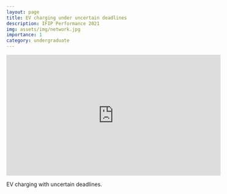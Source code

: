 ```yaml
---
layout: page
title: EV charging under uncertain deadlines
description: IFIP Performance 2021
img: assets/img/network.jpg
importance: 1
category: undergraduate
---
```



<div class="row">
<div class="col">
<iframe width="560" height="315" src="https://www.youtube.com/embed/gk1duIwf3gY" title="YouTube video player" frameborder="0" allow="accelerometer; autoplay; clipboard-write; encrypted-media; gyroscope; picture-in-picture" allowfullscreen></iframe>
</div>

<div class="col" markdown="1">

EV charging with uncertain deadlines.
</div>
</div>
